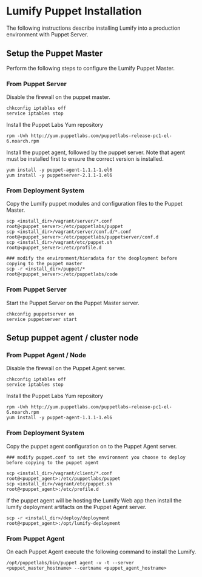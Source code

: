 # Lumify Puppet Installation
The following instructions describe installing Lumify into a production environment with Puppet Server.  

## Setup the Puppet Master
Perform the following steps to configure the Lumify Puppet Master.

### From Puppet Server
Disable the firewall on the puppet master.


	chkconfig iptables off
	service iptables stop


Install the Puppet Labs Yum repository


	rpm -Uvh http://yum.puppetlabs.com/puppetlabs-release-pc1-el-6.noarch.rpm

	
Install the puppet agent, followed by the puppet server. Note that agent must be installed first to ensure the correct version is installed.
	

	yum install -y puppet-agent-1.1.1-1.el6
	yum install -y puppetserver-2.1.1-1.el6


### From Deployment System

Copy the Lumify puppet modules and configuration files to the Puppet Master.


	scp <install_dir>/vagrant/server/*.conf root@<puppet_server>:/etc/puppetlabs/puppet
	scp <install_dir>/vagrant/server/conf.d/*.conf root@<puppet_server>:/etc/puppetlabs/puppetserver/conf.d
	scp <install_dir>/vagrant/etc/puppet.sh root@<puppet_server>:/etc/profile.d

	### modify the environment/hieradata for the deoployment before copying to the puppet master
	scp -r <install_dir>/puppet/* root@<puppet_server>:/etc/puppetlabs/code

### From Puppet Server

Start the Puppet Server on the Puppet Master server.


	chkconfig puppetserver on
	service puppetserver start

 
## Setup puppet agent / cluster node

### From Puppet Agent / Node

Disable the firewall on the Puppet Agent server.


	chkconfig iptables off
	service iptables stop

	
Install the Puppet Labs Yum repository
	

	rpm -Uvh http://yum.puppetlabs.com/puppetlabs-release-pc1-el-6.noarch.rpm
	yum install -y puppet-agent-1.1.1-1.el6


### From Deployment System

Copy the puppet agent configuration on to the Puppet Agent server.


	### modify puppet.conf to set the environment you choose to deploy before copying to the puppet agent

	scp <install_dir>/vagrant/client/*.conf root@<puppet_agent>:/etc/puppetlabs/puppet
	scp <install_dir>/vagrant/etc/puppet.sh root@<puppet_agent>:/etc/profile.d

	
If the puppet agent will be hosting the Lumify Web app then install the lumify deployment artifacts on the Puppet Agent server.
	

	scp -r <install_dir>/deploy/deployment root@<puppet_agent>:/opt/lumify-deployment


### From Puppet Agent

On each Puppet Agent execute the following command to install the Lumify.


	/opt/puppetlabs/bin/puppet agent -v -t --server <puppet_master_hostname> --certname <puppet_agent_hostname>
